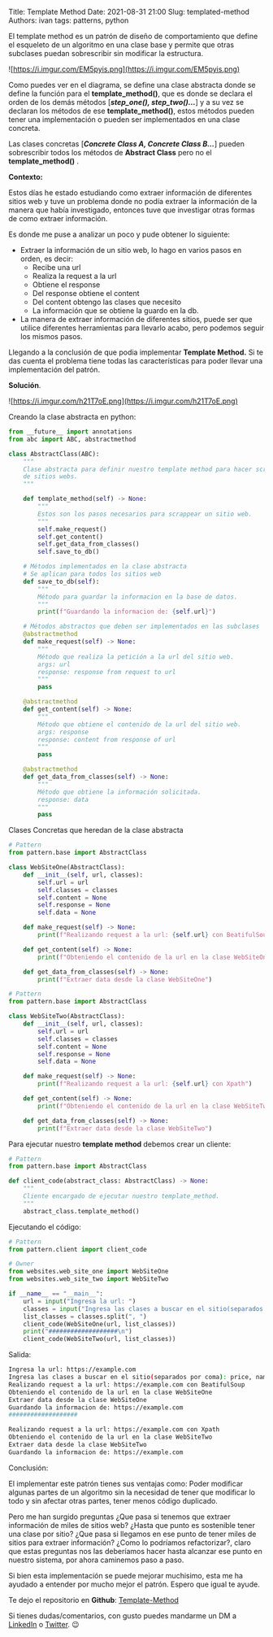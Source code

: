 Title: Template Method
Date: 2021-08-31 21:00
Slug: templated-method
Authors: ivan
tags: patterns, python



El template method es un patrón de diseño de comportamiento que define el esqueleto de un algoritmo en una clase base y permite que otras subclases puedan sobrescribir sin modificar la estructura.

![https://i.imgur.com/EM5pyis.png](https://i.imgur.com/EM5pyis.png)

Como puedes ver en el diagrama, se define una clase abstracta donde se define la función para el **template_method()**, que es donde se declara el orden de los demás métodos [***step_one(), step_two()...***]  y a su vez se declaran los métodos de ese **template_method()**, estos métodos pueden tener una implementación o pueden ser implementados en una clase concreta.

Las clases concretas [***Concrete Class A, Concrete Class B...***] pueden sobrescribir todos los métodos de **Abstract Class** pero no el **template_method()** .

**Contexto:**

Estos días he estado estudiando como extraer información de diferentes sitios web y  tuve un problema donde no podía extraer la información de la manera que había investigado, entonces  tuve que investigar otras formas de como extraer información. 

Es donde me puse a analizar un poco y pude obtener lo siguiente:

- Extraer la información de un sitio web, lo hago en varios pasos en orden, es decir:
    - Recibe una url
    - Realiza la request a la url
    - Obtiene el response
    - Del response obtiene el content
    - Del content obtengo las clases que necesito
    - La información que se obtiene la guardo en la db.
- La manera de extraer información de diferentes sitios, puede ser que utilice diferentes herramientas para llevarlo acabo,  pero podemos seguir los mismos pasos.

Llegando a la conclusión de que podia implementar **Template Method.** Si te das cuenta el problema tiene todas las características para poder llevar una implementación del patrón.

**Solución**.  

![https://i.imgur.com/h21T7oE.png](https://i.imgur.com/h21T7oE.png)

Creando la clase abstracta en python:

```python
from __future__ import annotations
from abc import ABC, abstractmethod

class AbstractClass(ABC):
    """
    Clase abstracta para definir nuestro template method para hacer scrapping
    de sitios webs.
    """

    def template_method(self) -> None:
        """
        Estos son los pasos necesarios para scrappear un sitio web.
        """
        self.make_request()
        self.get_content()
        self.get_data_from_classes()
        self.save_to_db()

    # Métodos implementados en la clase abstracta
    # Se aplican para todos los sitios web
    def save_to_db(self):
        """
        Método para guardar la informacion en la base de datos.
        """
        print(f"Guardando la informacion de: {self.url}")

    # Métodos abstractos que deben ser implementados en las subclases
    @abstractmethod
    def make_request(self) -> None:
        """
        Método que realiza la petición a la url del sitio web.
        args: url
        response: response from request to url
        """
        pass

    @abstractmethod
    def get_content(self) -> None:
        """
        Método que obtiene el contenido de la url del sitio web.
        args: response
        response: content from response of url
        """
        pass

    @abstractmethod
    def get_data_from_classes(self) -> None:
        """
        Método que obtiene la información solicitada.
        response: data
        """
        pass
```

Clases Concretas que heredan de la clase abstracta

```python
# Pattern
from pattern.base import AbstractClass

class WebSiteOne(AbstractClass):
    def __init__(self, url, classes):
        self.url = url
        self.classes = classes
        self.content = None
        self.response = None
        self.data = None

    def make_request(self) -> None:
        print(f"Realizando request a la url: {self.url} con BeatifulSoup")

    def get_content(self) -> None:
        print(f"Obteniendo el contenido de la url en la clase WebSiteOne")

    def get_data_from_classes(self) -> None:
        print(f"Extraer data desde la clase WebSiteOne")
```

```python
# Pattern
from pattern.base import AbstractClass

class WebSiteTwo(AbstractClass):
    def __init__(self, url, classes):
        self.url = url
        self.classes = classes
        self.content = None
        self.response = None
        self.data = None

    def make_request(self) -> None:
        print(f"Realizando request a la url: {self.url} con Xpath")

    def get_content(self) -> None:
        print(f"Obteniendo el contenido de la url en la clase WebSiteTwo")

    def get_data_from_classes(self) -> None:
        print(f"Extraer data desde la clase WebSiteTwo")
```

Para ejecutar nuestro **template method** debemos crear un cliente:

```python
# Pattern
from pattern.base import AbstractClass

def client_code(abstract_class: AbstractClass) -> None:
    """
    Cliente encargado de ejecutar nuestro template_method.
    """
    abstract_class.template_method()
```

Ejecutando el código:

```python
# Pattern
from pattern.client import client_code

# Owner
from websites.web_site_one import WebSiteOne
from websites.web_site_two import WebSiteTwo

if __name__ == "__main__":
    url = input("Ingresa la url: ")
    classes = input("Ingresa las clases a buscar en el sitio(separados por coma): ")
    list_classes = classes.split(", ")
    client_code(WebSiteOne(url, list_classes))
    print("###################\n")
    client_code(WebSiteTwo(url, list_classes))
```

Salida:

```bash
Ingresa la url: https://example.com
Ingresa las clases a buscar en el sitio(separados por coma): price, name, img
Realizando request a la url: https://example.com con BeatifulSoup
Obteniendo el contenido de la url en la clase WebSiteOne
Extraer data desde la clase WebSiteOne
Guardando la informacion de: https://example.com
###################

Realizando request a la url: https://example.com con Xpath
Obteniendo el contenido de la url en la clase WebSiteTwo
Extraer data desde la clase WebSiteTwo
Guardando la informacion de: https://example.com
```

Conclusión:

El implementar este patrón tienes sus ventajas como: Poder modificar algunas partes de un algoritmo sin la necesidad de tener que modificar lo todo y sin afectar otras partes, tener menos código duplicado.

Pero me han surgido preguntas ¿Que pasa si tenemos que extraer información de miles de sitios web? ¿Hasta que punto es sostenible tener una clase por sitio? ¿Que pasa si llegamos en ese punto de tener miles de sitios para extraer información? ¿Como lo podríamos refactorizar?, claro que estas preguntas nos las deberíamos hacer hasta alcanzar ese punto en nuestro sistema, por ahora caminemos paso a paso.

Si bien esta implementación se puede mejorar muchisimo, esta me ha ayudado a entender por mucho mejor el patrón. Espero que igual te ayude.

Te dejo el repositorio en **Github**: [Template-Method](https://github.com/IvanMSP/template-method)

Si tienes dudas/comentarios, con gusto puedes mandarme un DM a [LinkedIn](https://www.linkedin.com/in/ivanlopz/) o [Twitter](https://twitter.com/BawbamGeek). 😉